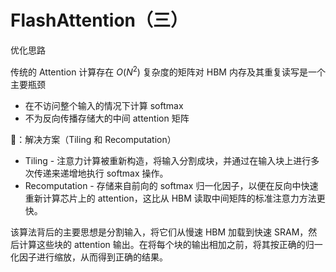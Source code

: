 # FlashAttention（三）
优化思路

传统的 Attention 计算存在 $O(N^2)$ 复杂度的矩阵对 HBM 内存及其重复读写是一个主要瓶颈
* 在不访问整个输入的情况下计算 softmax
* 不为反向传播存储大的中间 attention 矩阵

🔑：解决方案（Tiling 和 Recomputation）
* Tiling - 注意力计算被重新构造，将输入分割成块，并通过在输入块上进行多次传递来递增地执行 softmax 操作。
* Recomputation - 存储来自前向的 softmax 归一化因子，以便在反向中快速重新计算芯片上的 attention，这比从 HBM 读取中间矩阵的标准注意力方法更快。

该算法背后的主要思想是分割输入，将它们从慢速 HBM 加载到快速 SRAM，然后计算这些块的 attention 输出。在将每个块的输出相加之前，将其按正确的归一化因子进行缩放，从而得到正确的结果。